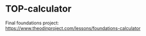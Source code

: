 # TOP-calculator
Final foundations project: https://www.theodinproject.com/lessons/foundations-calculator
